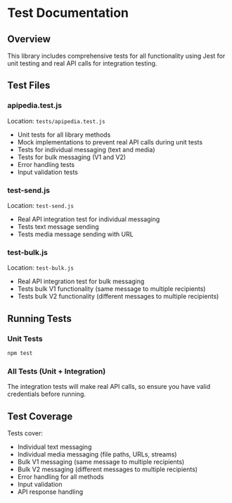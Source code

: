 # Test Documentation

## Overview
This library includes comprehensive tests for all functionality using Jest for unit testing and real API calls for integration testing.

## Test Files

### apipedia.test.js
Location: `tests/apipedia.test.js`
- Unit tests for all library methods
- Mock implementations to prevent real API calls during unit tests
- Tests for individual messaging (text and media)
- Tests for bulk messaging (V1 and V2)
- Error handling tests
- Input validation tests

### test-send.js
Location: `test-send.js`
- Real API integration test for individual messaging
- Tests text message sending
- Tests media message sending with URL

### test-bulk.js
Location: `test-bulk.js`
- Real API integration test for bulk messaging
- Tests bulk V1 functionality (same message to multiple recipients)
- Tests bulk V2 functionality (different messages to multiple recipients)

## Running Tests

### Unit Tests
```bash
npm test
```

### All Tests (Unit + Integration)
The integration tests will make real API calls, so ensure you have valid credentials before running.

## Test Coverage
Tests cover:
- Individual text messaging
- Individual media messaging (file paths, URLs, streams)
- Bulk V1 messaging (same message to multiple recipients)
- Bulk V2 messaging (different messages to multiple recipients)
- Error handling for all methods
- Input validation
- API response handling